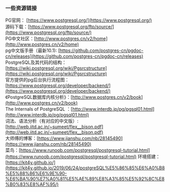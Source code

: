 ### 一些资源链接
PG官网： [https://www.postgresql.org/](https://www.postgresql.org/)      
源码下载：[https://www.postgresql.org/ftp/source/](https://www.postgresql.org/ftp/source/)     
PG中文社区：[http://www.postgres.cn/v2/home](http://www.postgres.cn/v2/home)      
pg中文版手册（最新10.1): [https://github.com/postgres-cn/pgdoc-cn/releases](https://github.com/postgres-cn/pgdoc-cn/releases)       
PostgreSQL及其代码的结构：[https://wiki.postgresql.org/wiki/Pgsrcstructure](https://wiki.postgresql.org/wiki/Pgsrcstructure)        
官方提供的pg后台执行流程图： [https://www.postgresql.org/developer/backend/](https://www.postgresql.org/developer/backend/)          
《PostgreSQL数据库内核分析》：[http://www.postgres.cn/v2/book](http://www.postgres.cn/v2/book)       
The Internals of PostgreSQL ：[http://www.interdb.jp/pg/pgsql01.html](http://www.interdb.jp/pg/pgsql01.html)        
词法、语法分析（有对应的中文版）:[http://web.iitd.ac.in/~sumeet/flex__bison.pdf](http://web.iitd.ac.in/~sumeet/flex__bison.pdf)              
大师傅的博客：[https://www.jianshu.com/nb/28145490](https://www.jianshu.com/nb/28145490)          
菜鸟：[https://www.runoob.com/postgresql/postgresql-tutorial.html](https://www.runoob.com/postgresql/postgresql-tutorial.html)
环境搭建：[https://kit4y.github.io/](https://kit4y.github.io/2019/06/24/postgreSQL%E5%86%85%E6%A0%B8%E5%88%86%E6%9E%90-%E6%BA%90%E7%A0%81%E5%AE%89%E8%A3%85%E5%92%8C%E8%B0%83%E8%AF%95/)
